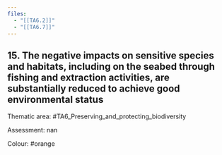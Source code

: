 ```yaml
---
files:
  - "[[TA6.2]]"
  - "[[TA6.7]]"
---
```

## 15. The negative impacts on sensitive species and habitats, including on the seabed through fishing and extraction activities, are substantially reduced to achieve good environmental status

Thematic area: #TA6_Preserving_and_protecting_biodiversity

Assessment: nan

Colour: #orange